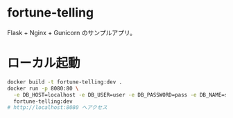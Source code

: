 # fortune-telling

Flask + Nginx + Gunicorn のサンプルアプリ。  

# ローカル起動
```bash
docker build -t fortune-telling:dev .
docker run -p 8080:80 \
  -e DB_HOST=localhost -e DB_USER=user -e DB_PASSWORD=pass -e DB_NAME=sample \
  fortune-telling:dev
# http://localhost:8080 へアクセス
